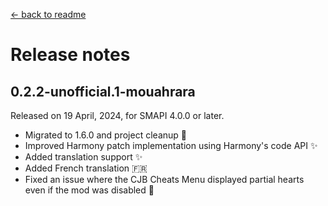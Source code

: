 ﻿[← back to readme](../README.md)

# Release notes

## 0.2.2-unofficial.1-mouahrara
Released on 19 April, 2024, for SMAPI 4.0.0 or later.
* Migrated to 1.6.0 and project cleanup 🚀
* Improved Harmony patch implementation using Harmony's code API ✨
* Added translation support ✨
* Added French translation 🇫🇷
* Fixed an issue where the CJB Cheats Menu displayed partial hearts even if the mod was disabled 🔧
